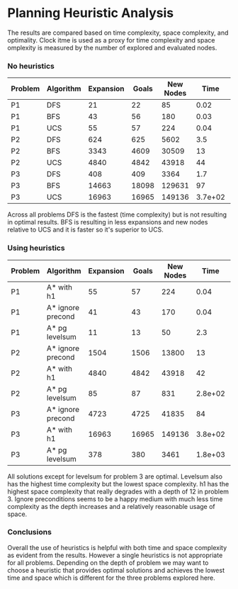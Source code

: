 # Planning Heuristic Analysis

The results are compared based on time complexity, space complexity, and optimality. Clock itme is used as a proxy for time complexity and space omplexity is measured by the number of explored and evaluated nodes. 

### No heuristics
Problem | Algorithm | Expansion | Goals | New Nodes | Time | Optimal
---- | ---- | ---- | ---- | ---- | ---- | ----
P1 | DFS | 21 | 22 | 85 | 0.02 | False
P1 | BFS | 43 | 56 | 180 | 0.03 | True
P1 | UCS | 55 | 57 | 224 | 0.04 | True
P2 | DFS | 624 | 625 | 5602 | 3.5 | False
P2 | BFS | 3343 | 4609 | 30509 | 13 | True
P2 | UCS | 4840 | 4842 | 43918 | 44 | True
P3 | DFS | 408 | 409 | 3364 | 1.7 | False
P3 | BFS | 14663 | 18098 | 129631 | 97 | True
P3 | UCS | 16963 | 16965 | 149136 | 3.7e+02 | True

Across all problems DFS is the fastest (time complexity) but is not resulting in optimal results. BFS is resulting in less expansions and new nodes relative to UCS and it is faster so it's superior to UCS.

### Using heuristics
Problem | Algorithm | Expansion | Goals | New Nodes | Time | Optimal
---- | ---- | ---- | ---- | ---- | ---- | ----
P1 | A* with h1 | 55 | 57 | 224 | 0.04 | True
P1 | A* ignore precond | 41 | 43 | 170 | 0.04 | True
P1 | A* pg levelsum | 11 | 13 | 50 | 2.3 | True
P2 | A* ignore precond | 1504 | 1506 | 13800 | 13 | True
P2 | A* with h1 | 4840 | 4842 | 43918 | 42 | True
P2 | A* pg levelsum | 85 | 87 | 831 | 2.8e+02 | True
P3 | A* ignore precond | 4723 | 4725 | 41835 | 84 | True
P3 | A* with h1 | 16963 | 16965 | 149136 | 3.8e+02 | True
P3 | A* pg levelsum | 378 | 380 | 3461 | 1.8e+03 | False

All solutions except for levelsum for problem 3 are optimal. Levelsum also has the highest time complexity but the lowest space complexity. h1 has the highest space complexity that really degrades with a depth of 12 in problem 3. Ignore preconditions seems to be a happy medium with much less time complexity as the depth increases and a relatively reasonable usage of space.  

### Conclusions
Overall the use of heuristics is helpful with both time and space complexity as evident from the results. However a single heuristics is not appropriate for all problems. Depending on the depth of problem we may want to choose a heuristic that provides optimal solutions and achieves the lowest time and space which is different for the three problems explored here. 
